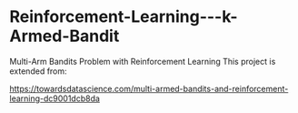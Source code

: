 # Reinforcement-Learning---k-Armed-Bandit

Multi-Arm Bandits Problem with Reinforcement Learning
This project is extended from:

https://towardsdatascience.com/multi-armed-bandits-and-reinforcement-learning-dc9001dcb8da
